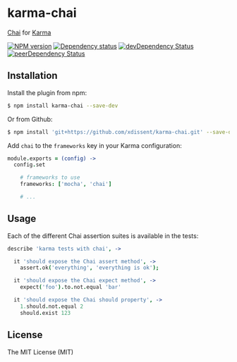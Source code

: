 karma-chai
==========

[Chai](http://chaijs.com) for [Karma](http://karma-runner.github.io)

[![NPM version](https://badge.fury.io/js/karma-chai.png)](http://badge.fury.io/js/karma-chai) [![Dependency status](https://david-dm.org/xdissent/karma-chai.png)](https://david-dm.org/xdissent/karma-chai) [![devDependency Status](https://david-dm.org/xdissent/karma-chai/dev-status.png)](https://david-dm.org/xdissent/karma-chai#info=devDependencies) [![peerDependency Status](https://david-dm.org/xdissent/karma-chai/peer-status.svg)](https://david-dm.org/xdissent/karma-chai#info=peerDependencies)

Installation
------------

Install the plugin from npm:

```sh
$ npm install karma-chai --save-dev
```

Or from Github:

```sh
$ npm install 'git+https://github.com/xdissent/karma-chai.git' --save-dev
```

Add `chai` to the `frameworks` key in your Karma configuration:

```coffee
module.exports = (config) ->
  config.set

    # frameworks to use
    frameworks: ['mocha', 'chai']

    # ...
```


Usage
-----

Each of the different Chai assertion suites is available in the tests:

```coffee
describe 'karma tests with chai', ->

  it 'should expose the Chai assert method', ->
    assert.ok('everything', 'everything is ok');

  it 'should expose the Chai expect method', ->
    expect('foo').to.not.equal 'bar'

  it 'should expose the Chai should property', ->
    1.should.not.equal 2
    should.exist 123
```

License
-------

The MIT License (MIT)
